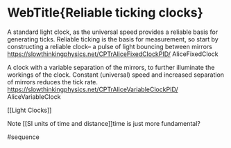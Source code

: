 # WebTitle{Reliable ticking clocks}

A standard light clock, as the universal speed provides a reliable basis for generating ticks. Reliable ticking is the basis for measurement, so start by constructing a reliable clock– a pulse of light bouncing between mirrors
https://slowthinkingphysics.net/CPTrAliceFixedClockPID/
AliceFixedClock

A clock with a variable separation of the mirrors, to further illuminate the workings of the clock. Constant (universal) speed and increased separation of mirrors reduces the tick rate.
https://slowthinkingphysics.net/CPTrAliceVariableClockPID/
AliceVariableClock

[[Light Clocks]]

Note [[SI units of time and distance]]time is just more fundamental?

#sequence
